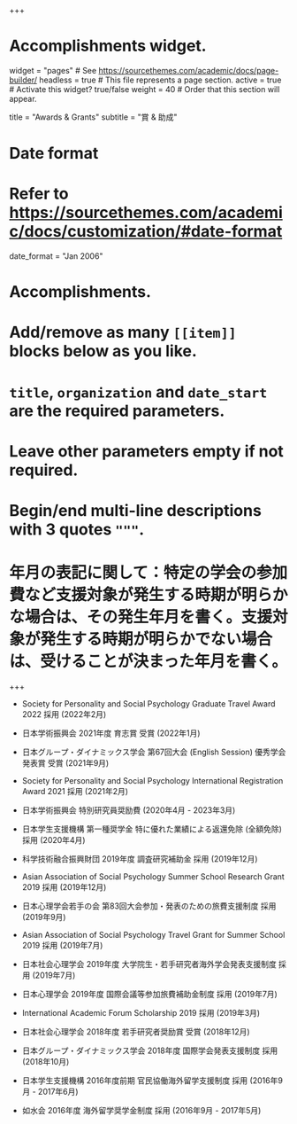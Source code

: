 +++
# Accomplishments widget.
widget = "pages"  # See https://sourcethemes.com/academic/docs/page-builder/
headless = true  # This file represents a page section.
active = true  # Activate this widget? true/false
weight = 40  # Order that this section will appear.

title = "Awards & Grants"
subtitle = "賞 & 助成"

# Date format
#   Refer to https://sourcethemes.com/academic/docs/customization/#date-format
date_format = "Jan 2006"

# Accomplishments.
#   Add/remove as many `[[item]]` blocks below as you like.
#   `title`, `organization` and `date_start` are the required parameters.
#   Leave other parameters empty if not required.
#   Begin/end multi-line descriptions with 3 quotes `"""`.
# 年月の表記に関して：特定の学会の参加費など支援対象が発生する時期が明らかな場合は、その発生年月を書く。支援対象が発生する時期が明らかでない場合は、受けることが決まった年月を書く。
+++
- Society for Personality and Social Psychology Graduate Travel Award 2022 採用 (2022年2月)

- 日本学術振興会 2021年度 育志賞 受賞 (2022年1月)

- 日本グループ・ダイナミックス学会 第67回大会 (English Session) 優秀学会発表賞 受賞 (2021年9月)

- Society for Personality and Social Psychology International Registration Award 2021 採用 (2021年2月)

- 日本学術振興会 特別研究員奨励費 (2020年4月 - 2023年3月)

- 日本学生支援機構 第一種奨学金 特に優れた業績による返還免除 (全額免除) 採用 (2020年4月)

- 科学技術融合振興財団 2019年度 調査研究補助金 採用 (2019年12月)

- Asian Association of Social Psychology Summer School Research Grant 2019 採用 (2019年12月)

- 日本心理学会若手の会 第83回大会参加・発表のための旅費支援制度 採用 (2019年9月)

- Asian Association of Social Psychology Travel Grant for Summer School 2019 採用 (2019年7月)

- 日本社会心理学会 2019年度 大学院生・若手研究者海外学会発表支援制度 採用 (2019年7月)

- 日本心理学会 2019年度 国際会議等参加旅費補助金制度 採用 (2019年7月)

- International Academic Forum Scholarship 2019 採用 (2019年3月)

- 日本社会心理学会 2018年度 若手研究者奨励賞 受賞 (2018年12月)

- 日本グループ・ダイナミックス学会 2018年度 国際学会発表支援制度 採用 (2018年10月)

- 日本学生支援機構 2016年度前期 官民協働海外留学支援制度 採用 (2016年9月 - 2017年6月)

- 如水会 2016年度 海外留学奨学金制度 採用 (2016年9月 - 2017年5月)
